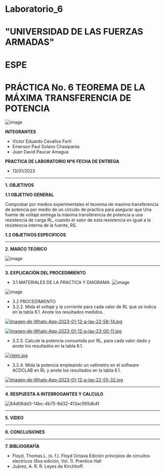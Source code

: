 # Laboratorio_6

# "UNIVERSIDAD DE LAS FUERZAS ARMADAS"
# ESPE
# PRÁCTICA No. 6 TEOREMA DE LA MÁXIMA TRANSFERENCIA DE POTENCIA

![image](https://user-images.githubusercontent.com/116772918/200762591-a164d8db-c02e-4269-8bb4-0bc4c810d79f.png)

**INTEGRANTES**
 
* Victor Eduardo Cevallos Forti
* Emerson Paul Solano Chasipanta
* Juan David Paucar Amagua


**PRACTICA DE LABORATORIO Nº6**
**FECHA DE ENTREGA**
* 13/01/2023
--------------------------------------------------------------------------------------------------------------------------------------------------------------------------------------

**1. OBJETIVOS**

**1.1  OBJETIVO GENERAL**

Comprobar por medios experimentales el teorema de maxima transferencia de potencia por medio de un circuito de practica para asegurar que Una fuente de voltaje entrega la máxima transferencia de potencia a una resistencia de carga RL, cuando el valor de esta resistencia es igual a la resistencia interna de la fuente, RS.

**1.2  OBJETIVOS ESPECIFICOS**

--------------------------------------------------------------------------------------------------------------------------------------------------------------------------------------
**2. MARCO TEORICO**

![image](https://user-images.githubusercontent.com/93800511/149445542-f15918b0-30c9-4408-a458-e6efafbd2f4c.png)


--------------------------------------------------------------------------------------------------------------------------------------------------------------------------------------
**3. EXPLICACIÓN DEL PROCEDIMIENTO**

* 3.1 MATERIALES DE LA PRACTICA Y DIAGRAMA.
![image](https://user-images.githubusercontent.com/117045943/211959617-2fa88bbd-384e-4bd4-80e1-4b19e77ddfc5.png)

![image](https://user-images.githubusercontent.com/117045943/211959685-df18703b-42c8-49c4-b099-a974ab9eca20.png)
* 3.2 PROCEDIMIENTO
* 3.2.2. Mida el voltaje y la corriente para cada valor de RL que se indica en la tabla 6.1. Anote los resultados medidos.

[![Imagen-de-Whats-App-2023-01-12-a-las-22-58-14.jpg](https://i.postimg.cc/0NpBms44/Imagen-de-Whats-App-2023-01-12-a-las-22-58-14.jpg)](https://postimg.cc/3yx15PYj)

[![Imagen-de-Whats-App-2023-01-12-a-las-23-00-11.jpg](https://i.postimg.cc/gjBSdkwx/Imagen-de-Whats-App-2023-01-12-a-las-23-00-11.jpg)](https://postimg.cc/K3BrDbDb)

* 3.2.3. Calcule la potencia consumida por RL, para cada valor dado y anote los resultados en la tabla 6.1.

[![riejm.jpg](https://i.postimg.cc/jdQC3DJd/riejm.jpg)](https://postimg.cc/crCsr4mV)

* 3.2.4. Mida la potencia empleando un vatímetro en el software ACDCLAB en RL y anote los resultados en la tabla 6.1.

[![Imagen-de-Whats-App-2023-01-12-a-las-22-55-32.jpg](https://i.postimg.cc/nczgWNss/Imagen-de-Whats-App-2023-01-12-a-las-22-55-32.jpg)](https://postimg.cc/BtrmLYBs)

-----------------------------------------------------------------------------------------------------------------------------------------------
**4. RESPUESTA A INTERROGANTES Y CALCULO**


![84d06dd3-14bc-4b75-8d32-413ac565db4f](https://user-images.githubusercontent.com/116772918/212239357-6d24757c-a4d1-49d5-9d4c-f41cbcef54b2.jpg)



--------------------------------------------------------------------------------------------------------------------------------------------------------------------------------------

**5. VIDEO**

--------------------------------------------------------------------------------------------------------------------------------------------------------------------------------------

**6. CONCLUSIONES**

----------------------------------------------------------------------------------------------------------------------------------------------------------------------------------------

**7. BIBLIOGRAFÍA**
* Floyd, Thomas.L. (s. f.). Floyd Octava Edición principios de circuitos electricos (8va edición, Vol. 1). Prentice Hall
* Juárez, A. R. R. Leyes de Kirchhoff.



